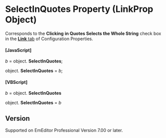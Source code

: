 # SelectInQuotes Property (LinkProp Object)

Corresponds to the **Clicking**
**in Quotes Selects the Whole String** check box in the [**Link** tab](../../dlg/properties/link/index) of Configuration Properties.

#### \[JavaScript\]

_b_ =
object. **SelectInQuotes**;

object. **SelectInQuotes** = _b_;

#### \[VBScript\]

_b_ =
object. **SelectInQuotes**

object. **SelectInQuotes** = _b_

## Version

Supported on EmEditor Professional Version 7.00 or later.